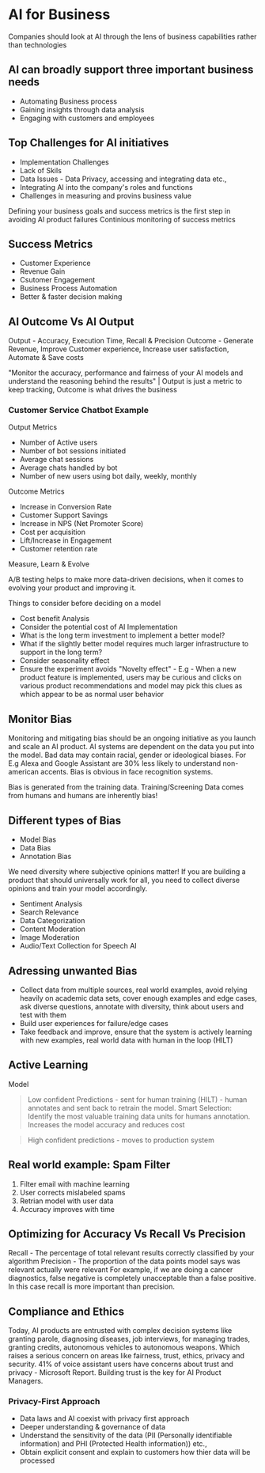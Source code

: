 # AI for Business

Companies should look at AI through the lens of business capabilities rather than technologies

## AI can broadly support three important business needs 
- Automating Business process
- Gaining insights through data analysis
- Engaging with customers and employees

## Top Challenges for AI initiatives
- Implementation Challenges
- Lack of Skils
- Data Issues - Data Privacy, accessing and integrating data etc.,
- Integrating AI into the company's roles and functions
- Challenges in measuring and provins business value

Defining your business goals and success metrics is the first step in avoiding AI product failures
Continious monitoring of success metrics

## Success Metrics
- Customer Experience
- Revenue Gain
- Csutomer Engagement
- Business Process Automation
- Better & faster decision making


## AI Outcome Vs AI Output
Output - Accuracy, Execution Time, Recall & Precision
Outcome  - Generate Revenue, Improve Customer experience, Increase user satisfaction, Automate & Save costs

"Monitor the accuracy, performance and fairness of your AI models and understand the reasoning behind the results" | Output is just a metric to keep tracking, Outcome is what drives the business

### Customer Service Chatbot Example

Output Metrics 
- Number of Active users 
- Number of bot sessions initiated
- Average chat sessions
- Average chats handled by bot
- Number of new users using bot daily, weekly, monthly

Outcome Metrics
- Increase in Conversion Rate
- Customer Support Savings
- Increase in NPS (Net Promoter Score)
- Cost per acquisition
- Lift/Increase in Engagement
- Customer retention rate

Measure, Learn & Evolve

A/B testing helps to make more data-driven decisions, when it comes to evolving your product and improving it.

Things to consider before deciding on a model
- Cost benefit Analysis
- Consider the potential cost of AI Implementation
- What is the long term investment to implement a better model?
- What if the slightly better model requires much larger infrastructure to support in the long term?
- Consider seasonality effect
- Ensure the experiment avoids "Novelty effect" - E.g - When a new product feature is implemented, users may be curious and clicks on various product recommendations and model may pick this clues as which appear to be as normal user behavior

## Monitor Bias
Monitoring and mitigating bias should be an ongoing initiative as you launch and scale an AI product. AI systems are dependent on the data you put into the model. Bad data may contain racial, gender or ideological biases. 
For E.g Alexa and Google Assistant are 30% less likely to understand non-american accents. Bias is obvious in face recognition systems.

Bias is generated from the training data. Training/Screening Data comes from humans and humans are inherently bias!

## Different types of Bias
- Model Bias
- Data Bias 
- Annotation Bias 

We need diversity where subjective opinions matter! If you are building a product that should universally work for all, you need to collect diverse opinions and train your model accordingly.
- Sentiment Analysis
- Search Relevance
- Data Categorization
- Content Moderation
- Image Moderation
- Audio/Text Collection for Speech AI

## Adressing unwanted Bias 
- Collect data from multiple sources, real world examples, avoid relying heavily on academic data sets, cover enough examples and edge cases, ask diverse questions, annotate with diversity, think about users and test with them
- Build user experiences for failure/edge cases
- Take feedback and improve, ensure that the system is actively learning with new examples, real world data with human in the loop (HILT)

## Active Learning
Model
> Low confident Predictions - sent for human training (HILT) - human annotates and sent back to retrain the model. Smart Selection: Identify the most valuable training data units for humans annotation. Increases the model accuracy and reduces cost

> High confident predictions - moves to production system

## Real world example: Spam Filter
1. Filter email with machine learning
2. User corrects mislabeled spams
3. Retrian model with user data
4. Accuracy improves with time

## Optimizing for Accuracy Vs Recall Vs Precision
Recall - The percentage of total relevant results correctly classified by your algorithm
Precision - The proportion of the data points model says was relevant actually were relevant
For example, if we are doing a cancer diagnostics, false negative is completely unacceptable than a false positive. In this case recall is more important than precision. 

## Compliance and Ethics
Today, AI products are entrusted with complex decision systems like granting parole, diagnosing diseases, job interviews, for managing trades, granting credits, autonomous vehicles to autonomous weapons. Which raises a serious concern on areas like fairness, trust, ethics, privacy and security.
41% of voice assistant users have concerns about trust and privacy - Microsoft Report. Building trust is the key for AI Product Managers. 

### Privacy-First Approach
- Data laws and AI coexist with privacy first approach
- Deeper understanding & governance of data
- Understand the sensitivity of the data (PII (Personally identifiable information) and PHI (Protected Health information)) etc.,
- Obtain explicit consent and explain to customers how thier data will be processed
